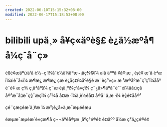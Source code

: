 ```yaml
---
created: 2022-06-10T15:15:32+08:00
modified: 2022-06-17T15:18:53+08:00
---
```


# bilibili upä¸» å¥ç«äºè§£ è¿ä½æºå¶ å¼ç¯å¨ç»

è§é¢æäº¤ä¹å è½¬ç ï¼å¯è½ä¼äºæ¬¡åç¼©ï¼
aiå äººå·¥å®¡æ ¸ è¡è¥ æ´å è²æï¼aiè¯å«ï¼
æ¶æ¿ æ¶æ¿ çæ è¿åç¤¾åºè§è
æ¨èç³»ç»
æ ¹æ®åºæ¯ç¹ç¹ï¼ååº è¯é¢ æ ç­¾ ç¸å³åº¦ï¼ ç¨æ·è¡ä¸ºï¼ç¹å»çï¼ ç¨¿ä»¶äºå¨è´¨éï¼åå¤çåå®¹æ¯å¦æ¯ç§¯æçï¼
ç²¾å å¤æ ·ï¼ä¸è½éå¤ å®å¨ä¸æ ·ï¼ è§é¢åå®¹

ç­é¨ç­æç­éæ´ä¸¥æ ¼ æ²¡è¿å»ä¸æ¯æµééæµ

éæµæ¯æµéæ´é«çæ¶å ç¬¬äºéå®¡æ ¸åºç°é®é¢
é¤äºº å¼æ ç²ä¿çé®é¢
